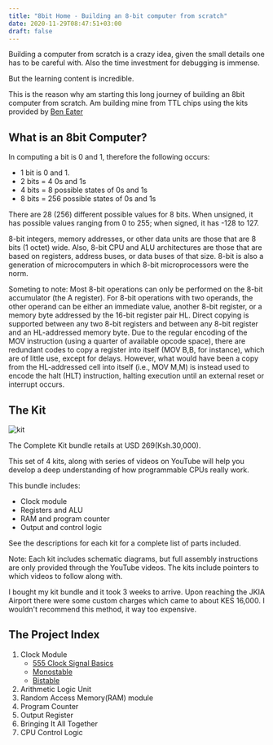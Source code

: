 ```yaml
---
title: "8bit Home - Building an 8-bit computer from scratch"
date: 2020-11-29T08:47:51+03:00
draft: false
---
```

Building a computer from scratch is a crazy idea, given the small details
one has to be careful with. Also the time investment for debugging is immense.

But the learning content is incredible.

This is the reason why am starting this long journey of building an 8bit computer
from scratch. Am building mine from TTL chips using the kits provided by
[Ben Eater](https://eater.net/8bit)

## What is an 8bit Computer?

In computing a bit is 0 and 1, therefore the following occurs:

* 1 bit is 0 and 1.
* 2 bits = 4 0s and 1s
* 4 bits = 8 possible states of 0s and 1s
* 8 bits = 256 possible states of 0s and 1s

There are 28 (256) different possible values for 8 bits. When unsigned, it has possible values ranging from 0 to 255; when signed, it has -128 to 127. 

8-bit integers, memory addresses, or other data units are those that are 8 bits (1 octet) wide. Also, 8-bit CPU and ALU architectures are those that are based on registers, address buses, or data buses of that size. 8-bit is also a generation of microcomputers in which 8-bit microprocessors were the norm.


Someting to note: Most 8-bit operations can only be performed on the 8-bit accumulator (the A register). For 8-bit operations with two operands, the other operand can be either an immediate value, another 8-bit register, or a memory byte addressed by the 16-bit register pair HL. Direct copying is supported between any two 8-bit registers and between any 8-bit register and an HL-addressed memory byte. Due to the regular encoding of the MOV instruction (using a quarter of available opcode space), there are redundant codes to copy a register into itself (MOV B,B, for instance), which are of little use, except for delays. However, what would have been a copy from the HL-addressed cell into itself (i.e., MOV M,M) is instead used to encode the halt (HLT) instruction, halting execution until an external reset or interrupt occurs. 

## The Kit

![kit](https://cdn.shopify.com/s/files/1/0089/0647/3536/products/computer-hero-42_550x825.png?v=1544158524)

The Complete Kit bundle retails at USD 269(Ksh.30,000).

This set of 4 kits, along with series of videos on YouTube will help you develop a deep understanding of how programmable CPUs really work.

This bundle includes:

* Clock module
* Registers and ALU
* RAM and program counter
* Output and control logic

See the descriptions for each kit for a complete list of parts included.

Note: Each kit includes schematic diagrams, but full assembly instructions are only provided through the YouTube videos. The kits include pointers to which videos to follow along with.

I bought my kit bundle and it took 3 weeks to arrive. Upon reaching the JKIA Airport there were some custom charges which came to about KES 16,000. I wouldn't recommend
this method, it way too expensive. 

## The Project Index

 1. Clock Module
    * [555 Clock Signal Basics](https://githuka.com/post/555/) 
    * [Monostable](https://githuka.com/post/monostable/)
    * [Bistable](https://githuka.com/post/bistable)
 2. Arithmetic Logic Unit
 3. Random Access Memory(RAM) module
 4. Program Counter
 5. Output Register
 6. Bringing It All Together
 7. CPU Control Logic
